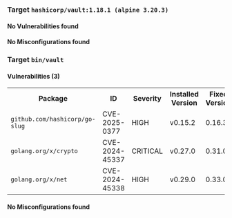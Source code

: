 
<h3>Target <code>hashicorp/vault:1.18.1 (alpine 3.20.3)</code></h3>
<h4>No Vulnerabilities found</h4>
<h4>No Misconfigurations found</h4>
<h3>Target <code>bin/vault</code></h3>
<h4>Vulnerabilities (3)</h4>
<table>
    <tr>
        <th>Package</th>
        <th>ID</th>
        <th>Severity</th>
        <th>Installed Version</th>
        <th>Fixed Version</th>
    </tr>
    <tr>
        <td><code>github.com/hashicorp/go-slug</code></td>
        <td>CVE-2025-0377</td>
        <td>HIGH</td>
        <td>v0.15.2</td>
        <td>0.16.3</td>
    </tr>
    <tr>
        <td><code>golang.org/x/crypto</code></td>
        <td>CVE-2024-45337</td>
        <td>CRITICAL</td>
        <td>v0.27.0</td>
        <td>0.31.0</td>
    </tr>
    <tr>
        <td><code>golang.org/x/net</code></td>
        <td>CVE-2024-45338</td>
        <td>HIGH</td>
        <td>v0.29.0</td>
        <td>0.33.0</td>
    </tr>
</table>
<h4>No Misconfigurations found</h4>
